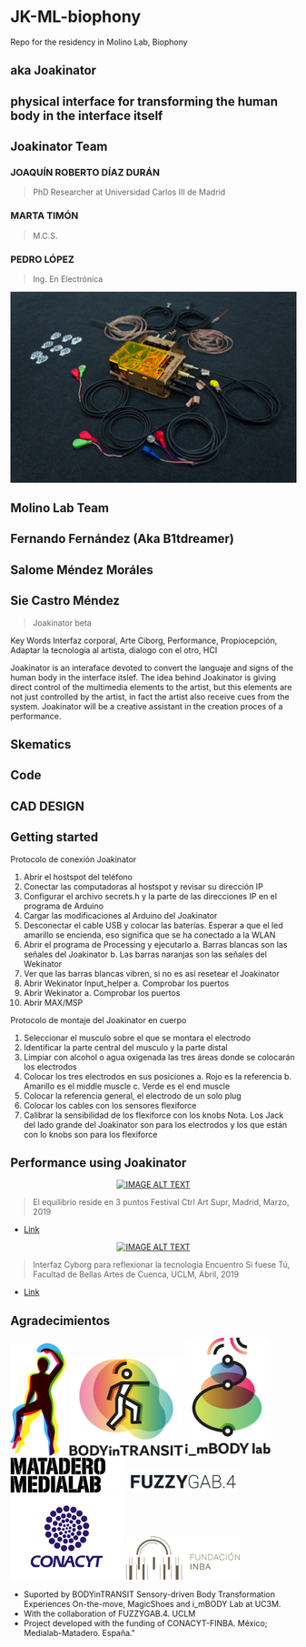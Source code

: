 # JK-ML-biophony
Repo for the residency in Molino Lab, Biophony
## aka Joakinator

## physical interface for transforming the human body in the interface itself

## Joakinator Team

### JOAQUÍN ROBERTO DÍAZ DURÁN
> PhD Researcher at Universidad Carlos III de Madrid
### MARTA TIMÓN
> M.C.S.
### PEDRO LÓPEZ
> Ing. En Electrónica
<img src="assets/joaquin-diaz-duran-joakinator.png" width="900">

## Molino Lab Team

## Fernando Fernández (Aka B1tdreamer)
## Salome Méndez Moráles
## Sie Castro Méndez

> Joakinator beta

Key Words
Interfaz corporal, Arte Ciborg, Performance, Propiocepción, Adaptar la tecnología al artista, dialogo con el otro, HCI

Joakinator is an interaface devoted to convert the languaje and signs of the human body in the interface itslef. The idea behind Joakinator is giving direct control of the multimedia elements to the artist, but this elements are not just controlled by the artist, in fact the artist also receive cues from the system. Joakinator will be a creative assistant in the creation proces of a performance.

## Skematics

## Code

## CAD DESIGN

## Getting started

Protocolo de conexión Joakinator

1. Abrir el hostspot del teléfono
2. Conectar las computadoras al hostspot y revisar su dirección IP
3. Configurar el archivo secrets.h y la parte de las direcciones IP en el programa de Arduino
4. Cargar las modificaciones al Arduino del Joakinator
5. Desconectar el cable USB y colocar las baterías. Esperar a que el led amarillo se encienda, eso significa que se ha conectado a la WLAN
6. Abrir el programa de Processing y ejecutarlo
   a. Barras blancas son las señales del Joakinator
   b. Las barras naranjas son las señales del Wekinator
7. Ver que las barras blancas vibren, si no es así resetear el Joakinator
8. Abrir Wekinator Input_helper
   a. Comprobar los puertos
9. Abrir Wekinator
   a. Comprobar los puertos
10. Abrir MAX/MSP

Protocolo de montaje del Joakinator en cuerpo

1. Seleccionar el musculo sobre el que se montara el electrodo
2. Identificar la parte central del musculo y la parte distal
3. Limpiar con alcohol o agua oxigenada las tres áreas donde se colocarán los electrodos
4. Colocar los tres electrodos en sus posiciones
   a. Rojo es la referencia
   b. Amarillo es el middle muscle
   c. Verde es el end muscle
5. Colocar la referencia general, el electrodo de un solo plug
6. Colocar los cables con los sensores flexiforce
7. Calibrar la sensibilidad de los flexiforce con los knobs
   Nota. Los Jack del lado grande del Joakinator son para los electrodos y los que están con lo knobs son para los flexiforce

## Performance using Joakinator

<div align="center">
  <a href="https://www.youtube.com/watch?v=s2cA5sRCxRI">
   <img src="https://img.youtube.com/vi/s2cA5sRCxRI/0.jpg" alt="IMAGE ALT TEXT">
  </a>
</div>

> El equilibrio reside en 3 puntos
> Festival Ctrl Art Supr, Madrid, Marzo, 2019

- [Link](https://arterobotico.com/el-equilibrio-reside-en-3-puntos/)

<div align="center">
  <a href="https://www.youtube.com/watch?v=6gCIS4RPDEY">
   <img src="https://img.youtube.com/vi/6gCIS4RPDEY/0.jpg" alt="IMAGE ALT TEXT">
  </a>
</div>

> Interfaz Cyborg para reflexionar la tecnología
> Encuentro Si fuese Tú, Facultad de Bellas Artes de Cuenca, UCLM, Abril, 2019

- [Link](https://arterobotico.com/interfaz-ciborg-para-reflexionar-la-tecnologia/)

## Agradecimientos

<img src="./assets/Logo_mini_Body.png" width="100"> 
<img src="./assets/BODYinTRANSIT_logo.jpg" width="200"> 
<img src="./assets/I_mBODYlab_logo.jpg" width="150">
<img src="./assets/logotipo_medialab.jpg" width="200">
<img src="./assets/Marca-FuzzyGab.png" width="200">
<img src="./assets/conacyt-logo.png" width="200">
<img src="./assets/becas-inba-conacyt-posgrado.png" width="200">


- Suported by BODYinTRANSIT Sensory-driven Body Transformation Experiences On-the-move, MagicShoes and i_mBODY Lab at UC3M.
- With the collaboration of FUZZYGAB.4. UCLM
- Project developed with the funding of CONACYT-FINBA. México; Medialab-Matadero. España."
